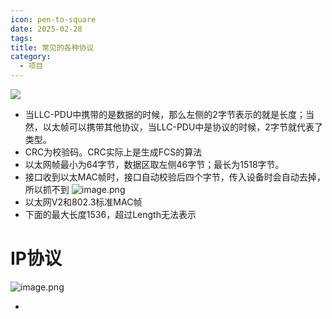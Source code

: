 ```yaml
---
icon: pen-to-square
date: 2025-02-28
tags: 
title: 常见的各种协议
category:
  - 项目
---
```

![](https://cdn.jsdelivr.net/gh/fakeppa/blog-img/20250228140958.png)
- 当LLC-PDU中携带的是数据的时候，那么左侧的2字节表示的就是长度；当然，以太帧可以携带其他协议，当LLC-PDU中是协议的时候，2字节就代表了类型。
- CRC为校验码。CRC实际上是生成FCS的算法
- 以太网帧最小为64字节，数据区取左侧46字节；最长为1518字节。
- 接口收到以太MAC帧时，接口自动校验后四个字节，传入设备时会自动去掉，所以抓不到
![image.png](https://cdn.jsdelivr.net/gh/fakeppa/blog-img/20250228143412.png)
- 以太网V2和802.3标准MAC帧
- 下面的最大长度1536，超过Length无法表示

# IP协议
![image.png](https://cdn.jsdelivr.net/gh/fakeppa/blog-img/20250228144328.png)

- 